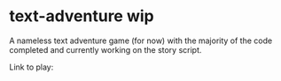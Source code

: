 # text-adventure wip
A nameless text adventure game (for now) with the majority of the code completed and currently working on the story script.

Link to play:
